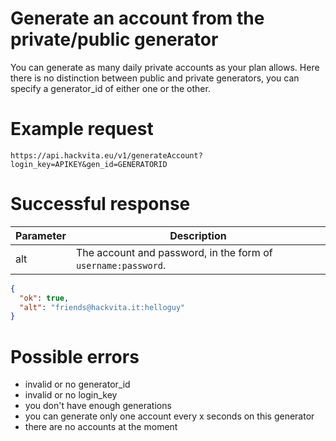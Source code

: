 # Generate an account from the private/public generator

You can generate as many daily private accounts as your plan allows. Here there is no distinction between public and private generators, you can specify a generator_id of either one or the other.

# Example request

`https://api.hackvita.eu/v1/generateAccount?login_key=APIKEY&gen_id=GENERATORID`

# Successful response

Parameter | Description
--------- | -----------
alt | The account and password, in the form of `username:password`.

```json
{
  "ok": true,
  "alt": "friends@hackvita.it:helloguy"
}
```

# Possible errors

* invalid or no generator_id 
* invalid or no login_key
* you don't have enough generations
* you can generate only one account every x seconds on this generator
* there are no accounts at the moment